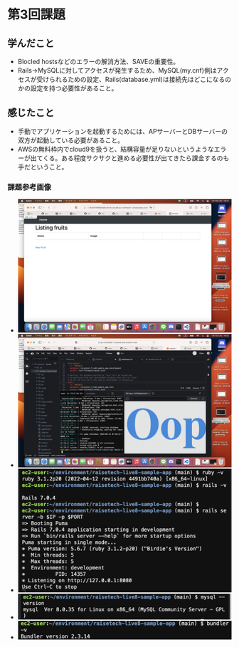 # 第3回課題


## 学んだこと
- Blocled hostsなどのエラーの解消方法、SAVEの重要性。
- Rails→MySQLに対してアクセスが発生するため、MySQL(my.cnf)側はアクセスが受けられるための設定、Rails(database.yml)は接続先はどこになるのかの設定を持つ必要性があること。

## 感じたこと
- 手動でアプリケーションを起動するためには、APサーバーとDBサーバーの双方が起動している必要があること。
- AWSの無料枠内でcloud9を扱うと、結構容量が足りないというようなエラーが出てくる。ある程度サクサクと進める必要性が出てきたら課金するのも手だということ。



### 課題参考画像

* ![起動画面](img/lecture03-1.png)
* ![エラー画面](img/lecture03-2.png)
* ![APサーバー確認](img/lecture03-3.png)
* ![DBサーバー確認](img/lecture03-4.png)
* ![bundler](img/lecture03-5.png)